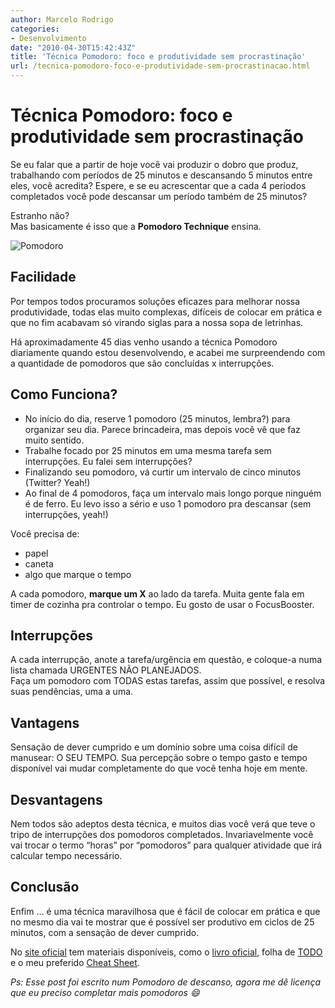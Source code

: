 ```yaml
---
author: Marcelo Rodrigo
categories:
- Desenvolvimento
date: "2010-04-30T15:42:43Z"
title: 'Técnica Pomodoro: foco e produtividade sem procrastinação'
url: /tecnica-pomodoro-foco-e-produtividade-sem-procrastinacao.html
---
```

# Técnica Pomodoro: foco e produtividade sem procrastinação

Se eu falar que a partir de hoje você vai produzir o dobro que produz, trabalhando com períodos de 25 minutos e descansando 5 minutos entre eles, você acredita? Espere, e se eu acrescentar que a cada 4 períodos completados você pode descansar um período também de 25 minutos?

Estranho não?  
Mas basicamente é isso que a **Pomodoro Technique** ensina.

![Pomodoro](/images/2010/pomodoro-marcelorodrigo.webp "Pomodoro")

## Facilidade

Por tempos todos procuramos soluções eficazes para melhorar nossa produtividade, todas elas muito complexas, difíceis de colocar em prática e que no fim acabavam só virando siglas para a nossa sopa de letrinhas.

Há aproximadamente 45 dias venho usando a técnica Pomodoro diariamente quando estou desenvolvendo, e acabei me surpreendendo com a quantidade de pomodoros que são concluídas x interrupções.

## Como Funciona?

- No início do dia, reserve 1 pomodoro (25 minutos, lembra?) para organizar seu dia. Parece brincadeira, mas depois você vê que faz muito sentido.
- Trabalhe focado por 25 minutos em uma mesma tarefa sem interrupções. Eu falei sem interrupções?
- Finalizando seu pomodoro, vá curtir um intervalo de cinco minutos (Twitter? Yeah!)
- Ao final de 4 pomodoros, faça um intervalo mais longo porque ninguém é de ferro. Eu levo isso a sério e uso 1 pomodoro pra descansar (sem interrupções, yeah!)

Você precisa de:

- papel
- caneta
- algo que marque o tempo

A cada pomodoro, **marque um X** ao lado da tarefa. Muita gente fala em timer de cozinha pra controlar o tempo. Eu gosto de usar o FocusBooster.

## Interrupções

A cada interrupção, anote a tarefa/urgência em questão, e coloque-a numa lista chamada URGENTES NÃO PLANEJADOS.  
Faça um pomodoro com TODAS estas tarefas, assim que possível, e resolva suas pendências, uma a uma.

## Vantagens

Sensação de dever cumprido e um domínio sobre uma coisa difícil de manusear: O SEU TEMPO. Sua percepção sobre o tempo gasto e tempo disponível vai mudar completamente do que você tenha hoje em mente.

## Desvantagens

Nem todos são adeptos desta técnica, e muitos dias você verá que teve o tripo de interrupções dos pomodoros completados. Invariavelmente você vai trocar o termo “horas” por “pomodoros” para qualquer atividade que irá calcular tempo necessário.

## Conclusão

Enfim … é uma técnica maravilhosa que é fácil de colocar em prática e que no mesmo dia vai te mostrar que é possível ser produtivo em ciclos de 25 minutos, com a sensação de dever cumprido.

No [site oficial](https://www.pomodorotechnique.com/) tem materiais disponíveis, como o [livro oficial](https://www.pomodorotechnique.com/), folha de [TODO](https://www.pomodorotechnique.com/downloads/pomodoro_todo.pdf) e o meu preferido [Cheat Sheet](https://www.pomodorotechnique.com/downloads/pomodoro_cheat_sheet.pdf).

*Ps: Esse post foi escrito num Pomodoro de descanso, agora me dê licença que eu preciso completar mais pomodoros :smile:*